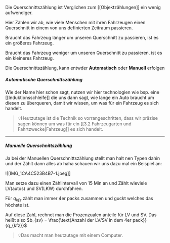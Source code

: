Die Querschnittszählung ist Verglichen zum [[Objektzählungen]] ein wenig aufwendiger.

Hier Zählen wir ab, wie viele Menschen mit ihren Fahrzeugen einen Querschnitt in einem von uns definierten Zeitraum passieren.

Braucht das Fahrzeug länger um unseren Querschnitt zu passieren, ist es ein größeres Fahrzeug.

Braucht das Fahrzeug weniger um unseren Querschnitt zu passieren, ist es ein kleineres Fahrzeug.

Die Querschnittszählung, kann entwder **Automatisch** oder **Manuell** erfolgen

##### Automatische Querschnittszählung
Wie der Name hier schon sagt, nutzen wir hier technologien wie bsp. eine [[Induktionsschleife]] die uns dann sagt, wie lange ein Auto braucht um diesen zu überqueren, damit wir wissen, um was für ein Fahrzeug es sich handelt.

>💡Heutzutage ist die Technik so vorrangeschritten, dass wir präzise sagen können um was für ein [[3.2 Fahrzeugarten und Fahrtzwecke|Fahrzeug]] es sich handelt.

---

##### Manuelle Querschnittszählung
Ja bei der Manuellen Querschnittszählung stellt man halt nen Typen dahin und der Zählt dann alles ab haha schauen wir uns dazu mal ein Beispiel an:

![[IMG_1CA4C523B4B7-1.jpeg]]

Man setze dazu einen Zählintervall von 15 Min an und Zählt wieviele LV(autos) und SV(LKW) durchfahren.

Für $q_{kfz}$ zählt man immer 4er packs zusammen und guckt welches das höchste ist.

Auf diese Zahl, rechnet man die Prozenzualen anteile für LV und SV. Das heißt also $b_{sv} = \frac{\text{Anzahl der LV/SV in dem 4er pack}}{q_{kfz}}$

>💡Das macht man heutzutage mit einem Computer.




